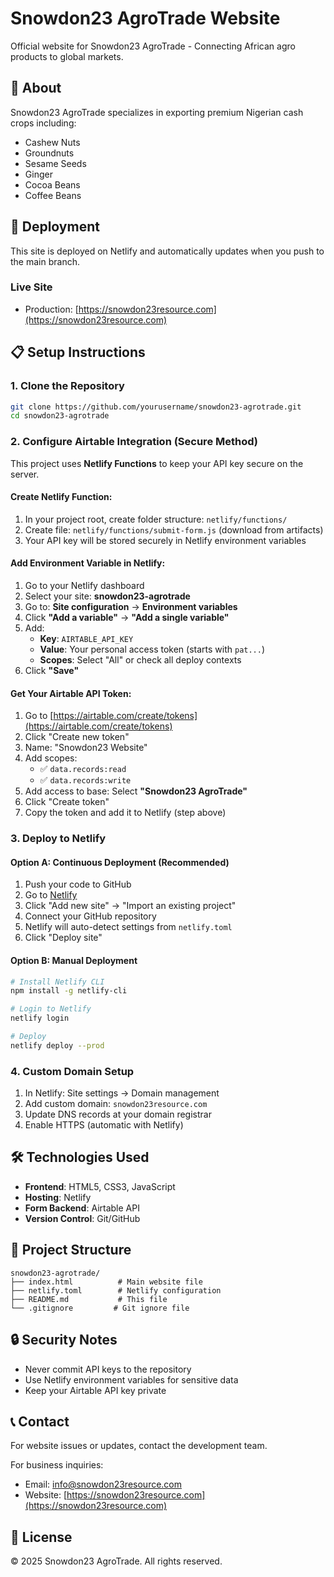 # Snowdon23 AgroTrade Website

Official website for Snowdon23 AgroTrade - Connecting African agro products to global markets.

## 🌾 About

Snowdon23 AgroTrade specializes in exporting premium Nigerian cash crops including:
- Cashew Nuts
- Groundnuts
- Sesame Seeds
- Ginger
- Cocoa Beans
- Coffee Beans

## 🚀 Deployment

This site is deployed on Netlify and automatically updates when you push to the main branch.

### Live Site
- Production: [https://snowdon23resource.com](https://snowdon23resource.com)

## 📋 Setup Instructions

### 1. Clone the Repository
```bash
git clone https://github.com/yourusername/snowdon23-agrotrade.git
cd snowdon23-agrotrade
```

### 2. Configure Airtable Integration (Secure Method)

This project uses **Netlify Functions** to keep your API key secure on the server.

#### Create Netlify Function:
1. In your project root, create folder structure: `netlify/functions/`
2. Create file: `netlify/functions/submit-form.js` (download from artifacts)
3. Your API key will be stored securely in Netlify environment variables

#### Add Environment Variable in Netlify:
1. Go to your Netlify dashboard
2. Select your site: **snowdon23-agrotrade**
3. Go to: **Site configuration** → **Environment variables**
4. Click **"Add a variable"** → **"Add a single variable"**
5. Add:
   - **Key**: `AIRTABLE_API_KEY`
   - **Value**: Your personal access token (starts with `pat...`)
   - **Scopes**: Select "All" or check all deploy contexts
6. Click **"Save"**

#### Get Your Airtable API Token:
1. Go to [https://airtable.com/create/tokens](https://airtable.com/create/tokens)
2. Click "Create new token"
3. Name: "Snowdon23 Website"
4. Add scopes:
   - ✅ `data.records:read`
   - ✅ `data.records:write`
5. Add access to base: Select **"Snowdon23 AgroTrade"**
6. Click "Create token"
7. Copy the token and add it to Netlify (step above)

### 3. Deploy to Netlify

#### Option A: Continuous Deployment (Recommended)
1. Push your code to GitHub
2. Go to [Netlify](https://netlify.com)
3. Click "Add new site" → "Import an existing project"
4. Connect your GitHub repository
5. Netlify will auto-detect settings from `netlify.toml`
6. Click "Deploy site"

#### Option B: Manual Deployment
```bash
# Install Netlify CLI
npm install -g netlify-cli

# Login to Netlify
netlify login

# Deploy
netlify deploy --prod
```

### 4. Custom Domain Setup
1. In Netlify: Site settings → Domain management
2. Add custom domain: `snowdon23resource.com`
3. Update DNS records at your domain registrar
4. Enable HTTPS (automatic with Netlify)

## 🛠️ Technologies Used

- **Frontend**: HTML5, CSS3, JavaScript
- **Hosting**: Netlify
- **Form Backend**: Airtable API
- **Version Control**: Git/GitHub

## 📁 Project Structure

```
snowdon23-agrotrade/
├── index.html          # Main website file
├── netlify.toml        # Netlify configuration
├── README.md           # This file
└── .gitignore         # Git ignore file
```

## 🔒 Security Notes

- Never commit API keys to the repository
- Use Netlify environment variables for sensitive data
- Keep your Airtable API key private

## 📞 Contact

For website issues or updates, contact the development team.

For business inquiries:
- Email: info@snowdon23resource.com
- Website: [https://snowdon23resource.com](https://snowdon23resource.com)

## 📝 License

© 2025 Snowdon23 AgroTrade. All rights reserved.